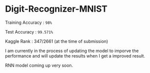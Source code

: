 # Digit-Recognizer-MNIST

Training Accuracy : `98%`

Test Accuracy : `99.571%`

Kaggle Rank : 347/2661 (at the time of submission)

I am currently in the process of updating the model to imporve the performance and will update the results when I get a improved result. 

RNN model coming up very soon.
